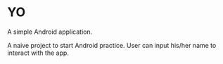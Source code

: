 # YO
A simple Android application.

A naive project to start Android practice. User can input his/her name to interact with the app.
